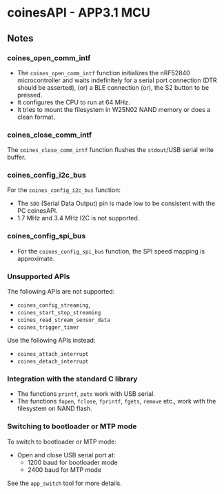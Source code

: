 # coinesAPI - APP3.1 MCU

## Notes

### coines_open_comm_intf

- The `coines_open_comm_intf` function initializes the nRF52840 microcontroller and waits indefinitely for a serial port connection (DTR should be asserted), (or) a BLE connection (or), the S2 button to be pressed.
- It configures the CPU to run at 64 MHz.
- It tries to mount the filesystem in W25N02 NAND memory or does a clean format.

### coines_close_comm_intf

The `coines_close_comm_intf` function flushes the `stdout`/USB serial write buffer.

### coines_config_i2c_bus

For the `coines_config_i2c_bus` function:

- The `SDO` (Serial Data Output) pin is made low to be consistent with the PC coinesAPI.
- 1.7 MHz and 3.4 MHz I2C is not supported.

### coines_config_spi_bus

- For the `coines_config_spi_bus` function, the SPI speed mapping is approximate.

### Unsupported APIs

The following APIs are not supported: 

- `coines_config_streaming`,
- `coines_start_stop_streaming`
- `coines_read_stream_sensor_data`
- `coines_trigger_timer`

Use the following APIs instead:

- `coines_attach_interrupt`
- `coines_detach_interrupt`

### Integration with the standard C library
- The functions `printf`, `puts` work with USB serial.
- The functions `fopen`, `fclose`, `fprintf`, `fgets`, `remove` etc., work with the filesystem on NAND flash.

### Switching to bootloader or MTP mode 
To switch to bootloader or MTP mode:

- Open and close USB serial port at: 
  - 1200 baud for bootloader mode
  - 2400 baud for MTP mode
 
See the `app_switch` tool for more details.
